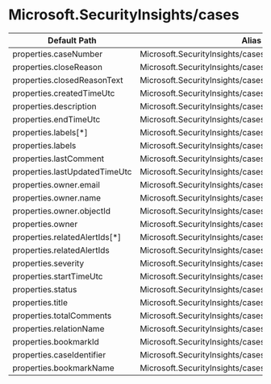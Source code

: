 # Microsoft.SecurityInsights/cases

| Default Path | Alias |
|---|---|
| properties.caseNumber | Microsoft.SecurityInsights/cases/caseNumber |
| properties.closeReason | Microsoft.SecurityInsights/cases/closeReason |
| properties.closedReasonText | Microsoft.SecurityInsights/cases/closedReasonText |
| properties.createdTimeUtc | Microsoft.SecurityInsights/cases/createdTimeUtc |
| properties.description | Microsoft.SecurityInsights/cases/description |
| properties.endTimeUtc | Microsoft.SecurityInsights/cases/endTimeUtc |
| properties.labels[*] | Microsoft.SecurityInsights/cases/labels[*] |
| properties.labels | Microsoft.SecurityInsights/cases/labels |
| properties.lastComment | Microsoft.SecurityInsights/cases/lastComment |
| properties.lastUpdatedTimeUtc | Microsoft.SecurityInsights/cases/lastUpdatedTimeUtc |
| properties.owner.email | Microsoft.SecurityInsights/cases/owner.email |
| properties.owner.name | Microsoft.SecurityInsights/cases/owner.name |
| properties.owner.objectId | Microsoft.SecurityInsights/cases/owner.objectId |
| properties.owner | Microsoft.SecurityInsights/cases/owner |
| properties.relatedAlertIds[*] | Microsoft.SecurityInsights/cases/relatedAlertIds[*] |
| properties.relatedAlertIds | Microsoft.SecurityInsights/cases/relatedAlertIds |
| properties.severity | Microsoft.SecurityInsights/cases/severity |
| properties.startTimeUtc | Microsoft.SecurityInsights/cases/startTimeUtc |
| properties.status | Microsoft.SecurityInsights/cases/status |
| properties.title | Microsoft.SecurityInsights/cases/title |
| properties.totalComments | Microsoft.SecurityInsights/cases/totalComments |
| properties.relationName | Microsoft.SecurityInsights/cases/relations.relationName |
| properties.bookmarkId | Microsoft.SecurityInsights/cases/relations.bookmarkId |
| properties.caseIdentifier | Microsoft.SecurityInsights/cases/relations.caseIdentifier |
| properties.bookmarkName | Microsoft.SecurityInsights/cases/relations.bookmarkName |

